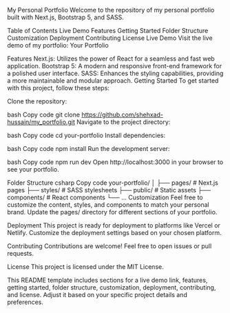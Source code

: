 My Personal Portfolio
Welcome to the repository of my personal portfolio built with Next.js, Bootstrap 5, and SASS.

Table of Contents
Live Demo
Features
Getting Started
Folder Structure
Customization
Deployment
Contributing
License
Live Demo
Visit the live demo of my portfolio: Your Portfolio

Features
Next.js: Utilizes the power of React for a seamless and fast web application.
Bootstrap 5: A modern and responsive front-end framework for a polished user interface.
SASS: Enhances the styling capabilities, providing a more maintainable and modular approach.
Getting Started
To get started with this project, follow these steps:

Clone the repository:

bash
Copy code
git clone https://github.com/shehxad-hussain/my_portfolio.git
Navigate to the project directory:

bash
Copy code
cd your-portfolio
Install dependencies:

bash
Copy code
npm install
Run the development server:

bash
Copy code
npm run dev
Open http://localhost:3000 in your browser to see your portfolio.

Folder Structure
csharp
Copy code
your-portfolio/
│
├── pages/          # Next.js pages
├── styles/         # SASS stylesheets
├── public/         # Static assets
├── components/     # React components
└── ...
Customization
Feel free to customize the content, styles, and components to match your personal brand. Update the pages/ directory for different sections of your portfolio.

Deployment
This project is ready for deployment to platforms like Vercel or Netlify. Customize the deployment settings based on your chosen platform.

Contributing
Contributions are welcome! Feel free to open issues or pull requests.

License
This project is licensed under the MIT License.

This README template includes sections for a live demo link, features, getting started, folder structure, customization, deployment, contributing, and license. Adjust it based on your specific project details and preferences.
